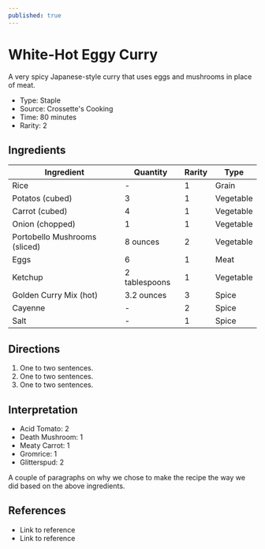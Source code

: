 ```yaml
---
published: true
---
```


# White-Hot Eggy Curry

A very spicy Japanese-style curry that uses eggs and mushrooms in place of meat.

* Type: Staple
* Source: Crossette's Cooking
* Time: 80 minutes
* Rarity: 2

## Ingredients

| Ingredient           | Quantity       | Rarity | Type      |
| -------------------- | -------------- | ------ | --------- |
| Rice                 | -              | 1      | Grain     |
| Potatos (cubed)      | 3              | 1      | Vegetable |
| Carrot  (cubed)      | 4              | 1      | Vegetable |
| Onion (chopped)      | 1              | 1      | Vegetable |
| Portobello Mushrooms (sliced) | 8 ounces | 2   | Vegetable |
| Eggs                 | 6              | 1      | Meat      |
| Ketchup              | 2 tablespoons  | 1      | Vegetable |
| Golden Curry Mix (hot) | 3.2 ounces   | 3      | Spice     |
| Cayenne              | -              | 2      | Spice     |
| Salt                 | -              | 1      | Spice     |

## Directions

1. One to two sentences.
2. One to two sentences.
3. One to two sentences.

## Interpretation

* Acid Tomato: 2
* Death Mushroom: 1
* Meaty Carrot: 1
* Gromrice: 1
* Glitterspud: 2

A couple of paragraphs on why we chose to make the recipe the way we did based on the above ingredients.

## References

* Link to reference
* Link to reference
